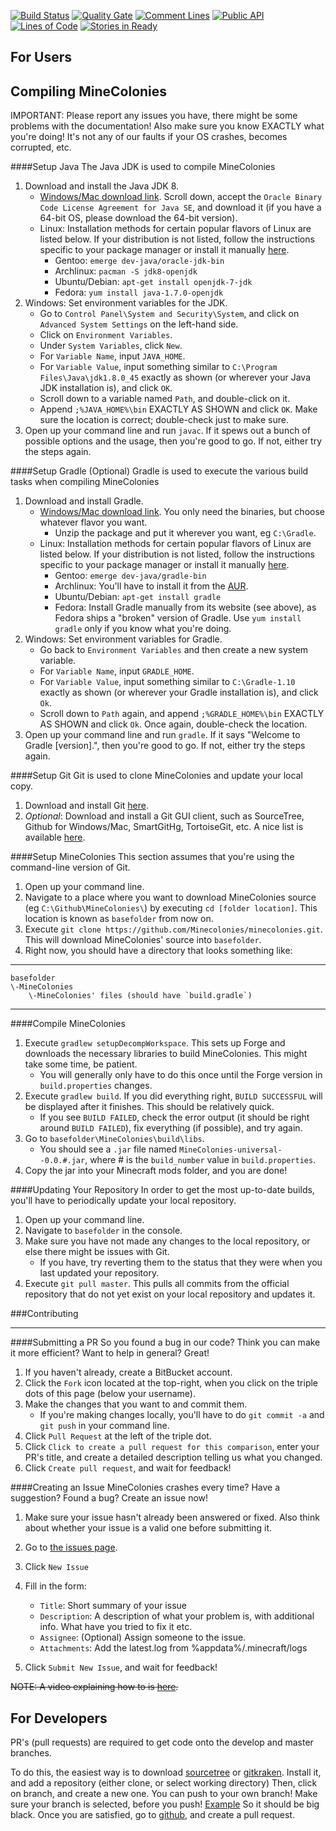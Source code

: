 [![Build Status](https://travis-ci.org/Minecolonies/minecolonies.svg?branch=develop)](https://travis-ci.org/Minecolonies/minecolonies)
[![Quality Gate](http://home.kk-sc.de:9000/api/badges/gate?key=com.minecolonies%3Aminecolonies%3Adevelop&blinking=true)](http://home.kk-sc.de:9000/overview?id=com.minecolonies%3Aminecolonies%3Adevelop)
[![Comment Lines](http://home.kk-sc.de:9000/api/badges/measure?key=com.minecolonies%3Aminecolonies%3Adevelop&blinking=true&metric=comment_lines_density)](http://home.kk-sc.de:9000/overview?id=com.minecolonies%3Aminecolonies%3Adevelop)
[![Public API](http://home.kk-sc.de:9000/api/badges/measure?key=com.minecolonies%3Aminecolonies%3Adevelop&blinking=true&metric=public_documented_api_density)](http://home.kk-sc.de:9000/overview?id=com.minecolonies%3Aminecolonies%3Adevelop)
[![Lines of Code](http://home.kk-sc.de:9000/api/badges/measure?key=com.minecolonies%3Aminecolonies%3Adevelop&blinking=true&metric=ncloc)](http://home.kk-sc.de:9000/overview?id=com.minecolonies%3Aminecolonies%3Adevelop)
[![Stories in Ready](https://badge.waffle.io/Minecolonies/minecolonies.png?label=help%20wanted&title=Help%20Wanted)](http://waffle.io/Minecolonies/minecolonies)

For Users
--


Compiling MineColonies
----

IMPORTANT: Please report any issues you have, there might be some problems with the documentation! Also make sure you know EXACTLY what you're doing! It's not any of our faults if your OS crashes, becomes corrupted, etc.

####Setup Java
The Java JDK is used to compile MineColonies

1. Download and install the Java JDK 8.
    * [Windows/Mac download link](http://www.oracle.com/technetwork/java/javase/downloads/jdk8-downloads-2133151.html).  Scroll down, accept the `Oracle Binary Code License Agreement for Java SE`, and download it (if you have a 64-bit OS, please download the 64-bit version).
	* Linux: Installation methods for certain popular flavors of Linux are listed below.  If your distribution is not listed, follow the instructions specific to your package manager or install it manually [here](http://www.oracle.com/technetwork/java/javase/downloads/jdk8-downloads-2133151.html).
		* Gentoo: `emerge dev-java/oracle-jdk-bin`
		* Archlinux: `pacman -S jdk8-openjdk`
		* Ubuntu/Debian: `apt-get install openjdk-7-jdk`
		* Fedora: `yum install java-1.7.0-openjdk`
2. Windows: Set environment variables for the JDK.
    * Go to `Control Panel\System and Security\System`, and click on `Advanced System Settings` on the left-hand side.
    * Click on `Environment Variables`.
    * Under `System Variables`, click `New`.
    * For `Variable Name`, input `JAVA_HOME`.
    * For `Variable Value`, input something similar to `C:\Program Files\Java\jdk1.8.0_45` exactly as shown (or wherever your Java JDK installation is), and click `OK`.
    * Scroll down to a variable named `Path`, and double-click on it.
    * Append `;%JAVA_HOME%\bin` EXACTLY AS SHOWN and click `OK`.  Make sure the location is correct; double-check just to make sure.
3. Open up your command line and run `javac`.  If it spews out a bunch of possible options and the usage, then you're good to go.  If not, either try the steps again.

####Setup Gradle (Optional)
Gradle is used to execute the various build tasks when compiling MineColonies

1. Download and install Gradle.
	* [Windows/Mac download link](http://www.gradle.org/downloads).  You only need the binaries, but choose whatever flavor you want.
		* Unzip the package and put it wherever you want, eg `C:\Gradle`.
	* Linux: Installation methods for certain popular flavors of Linux are listed below.  If your distribution is not listed, follow the instructions specific to your package manager or install it manually [here](http://www.gradle.org/downloads).
		* Gentoo: `emerge dev-java/gradle-bin`
		* Archlinux: You'll have to install it from the [AUR](https://aur.archlinux.org/packages/gradle).
		* Ubuntu/Debian: `apt-get install gradle`
		* Fedora: Install Gradle manually from its website (see above), as Fedora ships a "broken" version of Gradle.  Use `yum install gradle` only if you know what you're doing.
2. Windows: Set environment variables for Gradle.
	* Go back to `Environment Variables` and then create a new system variable.
	* For `Variable Name`, input `GRADLE_HOME`.
	* For `Variable Value`, input something similar to `C:\Gradle-1.10` exactly as shown (or wherever your Gradle installation is), and click `Ok`.
	* Scroll down to `Path` again, and append `;%GRADLE_HOME%\bin` EXACTLY AS SHOWN and click `Ok`.  Once again, double-check the location.
3. Open up your command line and run `gradle`.  If it says "Welcome to Gradle [version].", then you're good to go.  If not, either try the steps again.

####Setup Git
Git is used to clone MineColonies and update your local copy.

1. Download and install Git [here](http://git-scm.com/download/).
2. *Optional*: Download and install a Git GUI client, such as SourceTree, Github for Windows/Mac, SmartGitHg, TortoiseGit, etc.  A nice list is available [here](http://git-scm.com/downloads/guis).

####Setup MineColonies
This section assumes that you're using the command-line version of Git.

1. Open up your command line.
2. Navigate to a place where you want to download MineColonies source (eg `C:\Github\MineColonies\`) by executing `cd [folder location]`.  This location is known as `basefolder` from now on.
3. Execute `git clone https://github.com/Minecolonies/minecolonies.git`.  This will download MineColonies' source into `basefolder`.
4. Right now, you should have a directory that looks something like:

***
    basefolder
	\-MineColonies
		\-MineColonies' files (should have `build.gradle`)
***

####Compile MineColonies
1. Execute `gradlew setupDecompWorkspace`. This sets up Forge and downloads the necessary libraries to build MineColonies.  This might take some time, be patient.
    * You will generally only have to do this once until the Forge version in `build.properties` changes.
2. Execute `gradlew build`. If you did everything right, `BUILD SUCCESSFUL` will be displayed after it finishes.  This should be relatively quick.
    * If you see `BUILD FAILED`, check the error output (it should be right around `BUILD FAILED`), fix everything (if possible), and try again.
3. Go to `basefolder\MineColonies\build\libs`.
    *  You should see a `.jar` file named `MineColonies-universal--0.0.#.jar`, where # is the `build_number` value in `build.properties`.
4. Copy the jar into your Minecraft mods folder, and you are done!

####Updating Your Repository
In order to get the most up-to-date builds, you'll have to periodically update your local repository.

1. Open up your command line.
2. Navigate to `basefolder` in the console.
3. Make sure you have not made any changes to the local repository, or else there might be issues with Git.
	* If you have, try reverting them to the status that they were when you last updated your repository.
4. Execute `git pull master`.  This pulls all commits from the official repository that do not yet exist on your local repository and updates it.

###Contributing
***
####Submitting a PR
So you found a bug in our code?  Think you can make it more efficient?  Want to help in general?  Great!

1. If you haven't already, create a BitBucket account.
2. Click the `Fork` icon located at the top-right, when you click on the triple dots of this page (below your username).
3. Make the changes that you want to and commit them.
	* If you're making changes locally, you'll have to do `git commit -a` and `git push` in your command line.
4. Click `Pull Request` at the left of the triple dot.
5. Click `Click to create a pull request for this comparison`, enter your PR's title, and create a detailed description telling us what you changed.
6. Click `Create pull request`, and wait for feedback!

####Creating an Issue
MineColonies crashes every time?  Have a suggestion?  Found a bug?  Create an issue now!

1. Make sure your issue hasn't already been answered or fixed.  Also think about whether your issue is a valid one before submitting it.
2. Go to [the issues page](https://github.com/Minecolonies/minecolonies/issues).
3. Click `New Issue`
4. Fill in the form:
    * `Title`: Short summary of your issue
    * `Description`: A description of what your problem is, with additional info. What have you tried to fix it etc.
    * `Assignee`: (Optional) Assign someone to the issue.
    * `Attachments`: Add the latest.log from %appdata%/.minecraft/logs
    
5. Click `Submit New Issue`, and wait for feedback!

~~NOTE: A video explaining how to is [here](http://youtu.be/2SscjHmLvss).~~

For Developers
--

PR's (pull requests) are required to get code onto the develop and master branches.

To do this, the easiest way is to download [sourcetree](http://www.sourcetreeapp.com/) or [gitkraken](https://www.gitkraken.com/). Install it, and add a repository (either clone, or select working directory)
Then, click on branch, and create a new one. You can push to your own branch! Make sure your branch is selected, before you push! [Example](http://gyazo.com/4b453a55a8baf59f573bb1c4636a5ca2) So it should be big black. Once you are satisfied, go to [github](https://github.com/Minecolonies/minecolonies/compare), and create a pull request.


